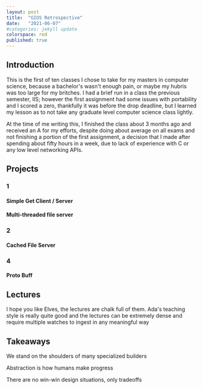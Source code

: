 ```yaml
---
layout: post
title:  "GIOS Retrospective"
date:   "2021-06-07" 
#categories: jekyll update
colorspace: red
published: true
---
```


## Introduction

This is the first of ten classes I chose to take for my masters in computer science, because a bachelor's wasn't enough pain, or maybe my hubris was too large for my britches.
I had a brief run in a class the previous semester, IIS; however the first assignment had some issues with portability and I scored a zero, thankfully it was before the drop deadline, but I learned my lesson as to not take any graduate level computer science class lightly.

At the time of me writing this, I finished the class about 3 months ago and received an A for my efforts, despite doing about average on all exams and not finishing a portion of the first assignment, a decision that I made after spending about fifty hours in a week, due to lack of experience with C or any low level networking APIs. 

## Projects

### 1
#### Simple Get Client / Server
#### Multi-threaded file server
### 2
#### Cached File Server
### 4
#### Proto Buff


## Lectures

I hope you like Elves, the lectures are chalk full of them.
Ada's teaching style is really quite good and the lectures can be extremely dense and require multiple watches to ingest in any meaningful way


## Takeaways

We stand on the shoulders of many specialized builders

Abstraction is how humans make progress

There are no win-win design situations, only tradeoffs